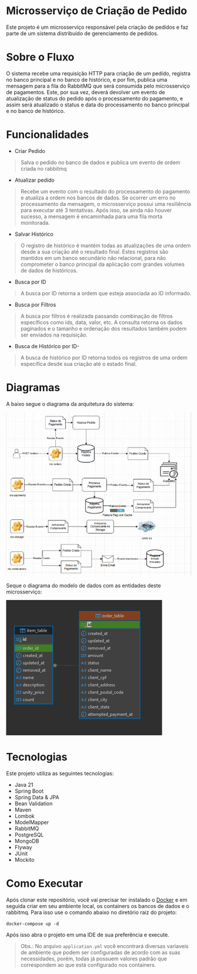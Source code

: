 # Microsserviço de Criação de Pedido 
Este projeto é um microsserviço responsável pela criação de pedidos e faz parte de um sistema distribuído de gerenciamento
de pedidos.

# Sobre o Fluxo
O sistema recebe uma requisição HTTP para criação de um pedido, registra no banco principal e no banco de histórico,
e por fim, publica uma mensagem para a fila do RabbitMQ que será consumida pelo microsserviço de pagamentos. Este, por
sua vez, deverá devolver um evento de atualização de status do pedido após o processamento do pagamento, e assim será 
atualizado o status e data do processamento no banco principal e no banco de histórico.

# Funcionalidades
- Criar Pedido 

> Salva o pedido no banco de dados e publica um evento de ordem criada no rabbitmq

- Atualizar pedido

> Recebe um evento com o resultado do processamento do pagamento e atualiza a ordem nos bancos de dados.
  Se ocorrer um erro no processamento da mensagem, o microsserviço possui uma resiliência para executar até 3 tentativas.
  Após isso, se ainda não houver sucesso, a mensagem é encaminhada para uma fila morta monitorada.

- Salvar Histórico

> O registro de histórico é mantém todas as atualizações de uma ordem desde a sua criação até o resultado final.
  Estes registros são mantidos em um banco secundário não relacional, para não comprometer o banco principal da aplicação
  com grandes volumes de dados de históricos.

- Busca por ID
        
> A busca por ID retorna a ordem que esteja associada ao ID informado.

- Busca por Filtros

> A busca por filtros é realizada passando combinação de filtros específicos como ids, data, valor, etc. 
  A consulta retorna os dados paginados e o tamanho e ordenação dos resultados também podem ser enviados na requisição.

- Busca de Histórico por ID- 

> A busca de histórico por ID retorna todos os registros de uma ordem específica desde sua criação até o estado final.

# Diagramas

A baixo segue o diagrama da arquitetura do sistema:

![img.png](src/main/resources/img/order_management.png)

Seque o diagrama do modelo de dados com as entidades deste microsserviço:

![img.png](src/main/resources/img/db-diagram.png)

# Tecnologias

Este projeto utiliza as seguintes tecnologias:

- Java 21
- Spring Boot
- Spring Data & JPA
- Bean Validation
- Maven
- Lombok
- ModelMapper
- RabbitMQ
- PostgreSQL
- MongoDB
- Flyway
- JUnit
- Mockito

# Como Executar

Após clonar este repositório, você vai precisar ter instalado o [Docker](#https://www.docker.com/products/docker-desktop/)
e em seguida criar em seu ambiente local, os containers os bancos de dados e o rabbitmq. Para isso use o comando abaixo
no diretório raiz do projeto:

    docker-compose up -d

Após isso abra o projeto em uma IDE de sua preferência e execute.

> Obs.: No arquivo ``application.yml`` você encontrará diversas variaveis de ambiente que podem ser configuradas de acordo com as 
suas necessidades, porém, todas já possuem valores padrão que correspondem ao que está configurado nos containers.
